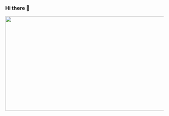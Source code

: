 ### Hi there 👋

<!--
**aliceklim/aliceklim** is a ✨ _special_ ✨ repository because its `README.md` (this file) appears on your GitHub profile.

Here are some ideas to get you started:

- 🔭 I’m currently working on ...
- 🌱 I’m currently learning ...
- 👯 I’m looking to collaborate on ...
- 🤔 I’m looking for help with ...
- 💬 Ask me about ...
- 📫 How to reach me: ...
- 😄 Pronouns: ...
- ⚡ Fun fact: ...
-->

<div align="center">
  <img src="https://media1.giphy.com/media/1XCcD9VLQZ2Io/giphy.gif?cid=790b7611102061523525b7290c04109c834e0f8d528db37d&rid=giphy.gif" width="600" height="300"/>
</div>
